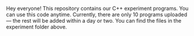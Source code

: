 Hey everyone! This repository contains our C++ experiment programs. You can use this code anytime. Currently, there are only 10 programs uploaded — the rest will be added within a day or two. You can find the files in the experiment folder above.
